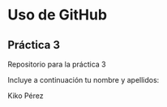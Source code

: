 # Uso de GitHub
## Práctica 3
Repositorio para la práctica 3

Incluye a continuación tu nombre y apellidos:

Kiko Pérez
